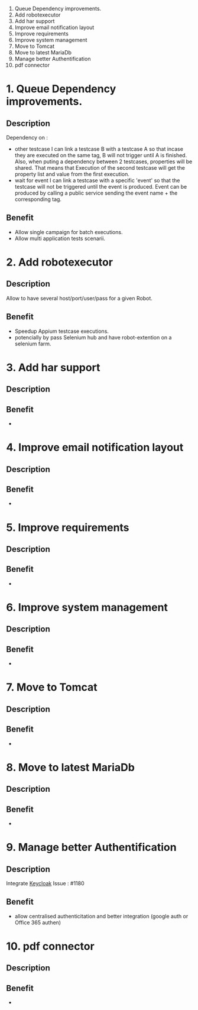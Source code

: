 1. Queue Dependency improvements. 
1. Add robotexecutor
1. Add har support
1. Improve email notification layout
1. Improve requirements
1. Improve system management
1. Move to Tomcat
1. Move to latest MariaDb
1. Manage better Authentification
1. pdf connector
 
# 1. Queue Dependency improvements.

## Description

Dependency on :
* other testcase
 I can link a testcase B with a testcase A so that incase they are executed on the same tag, B will not trigger until A is finished.
 Also, when puting a dependency between 2 testcases, properties will be shared. That means that Execution of the second testcase will get the property list and value from the first execution.
* wait for event
 I can link a testcase with a specific 'event' so that the testcase will not be triggered until the event is produced. Event can be produced by calling a public service sending the event name + the corresponding tag.
 
## Benefit
* Allow single campaign for batch executions.
* Allow multi application tests scenarii.
 
# 2. Add robotexecutor

## Description

Allow to have several host/port/user/pass for a given Robot.
 
## Benefit
* Speedup Appium testcase executions.
* potencially by pass Selenium hub and have robot-extention on a selenium farm.
	
# 3. Add har support

## Description

## Benefit
* 

# 4. Improve email notification layout

## Description

## Benefit
* 

# 5. Improve requirements

## Description

## Benefit
* 

# 6. Improve system management

## Description

## Benefit
* 

# 7. Move to Tomcat

## Description

## Benefit
* 

# 8. Move to latest MariaDb

## Description

## Benefit
* 

# 9. Manage better Authentification

## Description

Integrate [Keycloak](https://www.keycloak.org/)
Issue : #1180
 
## Benefit
* allow centralised authenticitation and better integration (google auth or Office 365 authen)

# 10. pdf connector

## Description

## Benefit
* 

